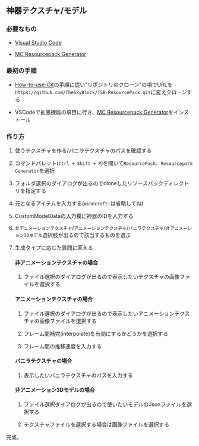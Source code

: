 ## 神器テクスチャ/モデル
### 必要なもの
* [Visual Studio Code](https://azure.microsoft.com/ja-jp/products/visual-studio-code/)

* [MC Resourcepack Generator][]

### 最初の手順
* [How-to-use-Git](https://github.com/TheSkyBlock/TheSkyBlock/wiki/How-to-use-Git)の手順に従い"リポジトリのクローン"の項でURLを`https://github.com/TheSkyBlock/TSB-ResourcePack.git`に変えクローンする

* VSCodeで拡張機能の項目に行き、[MC Resourcepack Generator][]をインストール

### 作り方
1. 使うテクスチャを作る/バニラテクスチャのパスを確認する

1. コマンドパレット(`Ctrl + Shift + P`)を開いて`ResourcePack: Resourcepack Generator`を選択

1. フォルダ選択のダイアログが出るのでcloneしたリソースパックディレクトリを指定する

1. 元となるアイテムを入力する(`minecraft:`は省略してね)

1. CustomModelDataの入力欄に神器のIDを入力する

1. `非アニメーションテクスチャ`/`アニメーションテクスチャ`/`バニラテクスチャ`/`非アニメーション3Dモデル`選択肢が出るので該当するものを選ぶ

1. 生成タイプに応じた質問に答える
    #### 非アニメーションテクスチャの場合
    1. ファイル選択のダイアログが出るので表示したいテクスチャの画像ファイルを選択する

    #### アニメーションテクスチャの場合
    1. ファイル選択のダイアログが出るので表示したいアニメーションテクスチャの画像ファイルを選択する

    1. フレーム間補完(interpolate)を有効にするかどうかを選択する

    1. フレーム間の推移速度を入力する

    #### バニラテクスチャの場合
    1. 表示したいバニラテクスチャのパスを入力する

    #### 非アニメーション3Dモデルの場合
    1. ファイル選択ダイアログが出るので使いたいモデルのJsonファイルを選択する

    1. テクスチャファイルを選択する場合は画像ファイルを選択する

完成。

<!-- Links -->

[MC Resourcepack Generator]: https://github.com/ChenCMD/MC-Resourcepack-Generator
